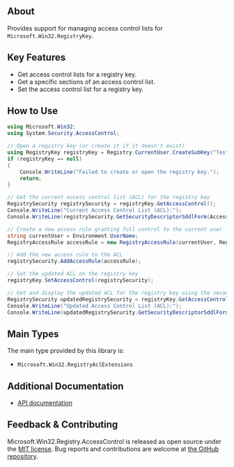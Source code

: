 ## About

<!-- A description of the package and where one can find more documentation -->

Provides support for managing access control lists for `Microsoft.Win32.RegistryKey`.

## Key Features

<!-- The key features of this package -->

* Get access control lists for a registry key.
* Get a specific sections of an access control list.
* Set the access control list for a registry key.

## How to Use

<!-- A compelling example on how to use this package with code, as well as any specific guidelines for when to use the package -->

```csharp
using Microsoft.Win32;
using System.Security.AccessControl;

// Open a registry key (or create it if it doesn't exist)
using RegistryKey registryKey = Registry.CurrentUser.CreateSubKey("TestKey");
if (registryKey == null)
{
    Console.WriteLine("Failed to create or open the registry key.");
    return;
}

// Get the current access control list (ACL) for the registry key
RegistrySecurity registrySecurity = registryKey.GetAccessControl();
Console.WriteLine("Current Access Control List (ACL):");
Console.WriteLine(registrySecurity.GetSecurityDescriptorSddlForm(AccessControlSections.Access));

// Create a new access rule granting full control to the current user
string currentUser = Environment.UserName;
RegistryAccessRule accessRule = new RegistryAccessRule(currentUser, RegistryRights.FullControl, InheritanceFlags.None, PropagationFlags.None, AccessControlType.Allow);

// Add the new access rule to the ACL
registrySecurity.AddAccessRule(accessRule);

// Set the updated ACL on the registry key
registryKey.SetAccessControl(registrySecurity);

// Get and display the updated ACL for the registry key using the second GetAccessControl overload
RegistrySecurity updatedRegistrySecurity = registryKey.GetAccessControl(AccessControlSections.Access);
Console.WriteLine("Updated Access Control List (ACL):");
Console.WriteLine(updatedRegistrySecurity.GetSecurityDescriptorSddlForm(AccessControlSections.Access));
```

## Main Types

<!-- The main types provided in this library -->

The main type provided by this library is:

* `Microsoft.Win32.RegistryAclExtensions`

## Additional Documentation

<!-- Links to further documentation. Remove conceptual documentation if not available for the library. -->

* [API documentation](https://learn.microsoft.com/dotnet/api/microsoft.win32.registryaclextensions)

## Feedback & Contributing

<!-- How to provide feedback on this package and contribute to it -->

Microsoft.Win32.Registry.AccessControl is released as open source under the [MIT license](https://licenses.nuget.org/MIT). Bug reports and contributions are welcome at [the GitHub repository](https://github.com/dotnet/runtime).
